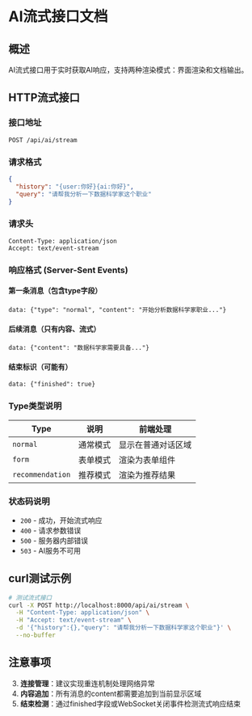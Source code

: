 # AI流式接口文档

## 概述
AI流式接口用于实时获取AI响应，支持两种渲染模式：界面渲染和文档输出。

## HTTP流式接口

### 接口地址
```
POST /api/ai/stream
```

### 请求格式
```json
{
  "history": "{user:你好}{ai:你好}",
  "query": "请帮我分析一下数据科学家这个职业"
}
```

### 请求头
```
Content-Type: application/json
Accept: text/event-stream
```

### 响应格式 (Server-Sent Events)

#### 第一条消息（包含type字段）
```
data: {"type": "normal", "content": "开始分析数据科学家职业..."}

```

#### 后续消息（只有内容、流式）
```
data: {"content": "数据科学家需要具备..."}

```

#### 结束标识（可能有）
```
data: {"finished": true}

```

### Type类型说明

| Type | 说明 | 前端处理 |
|------|------|----------|
| `normal` | 通常模式 | 显示在普通对话区域 |
| `form` | 表单模式 | 渲染为表单组件 |
| `recommendation` | 推荐模式 | 渲染为推荐结果 |

### 状态码说明
- `200` - 成功，开始流式响应
- `400` - 请求参数错误
- `500` - 服务器内部错误
- `503` - AI服务不可用

## curl测试示例

```bash
# 测试流式接口
curl -X POST http://localhost:8000/api/ai/stream \
  -H "Content-Type: application/json" \
  -H "Accept: text/event-stream" \
  -d '{"history":{},"query": "请帮我分析一下数据科学家这个职业"}' \
  --no-buffer
```

## 注意事项


3. **连接管理**：建议实现重连机制处理网络异常
4. **内容追加**：所有消息的content都需要追加到当前显示区域
5. **结束检测**：通过finished字段或WebSocket关闭事件检测流式响应结束